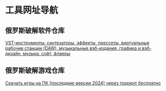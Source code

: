 # 工具网址导航

## 俄罗斯破解软件仓库

[VST-инструменты: синтезаторы, эффекты, прессеты, виртуальные рабочие станции (DAW), музыкальные вэб-издания, графика и вэб-дизайн, музыка, софт, флаеры](https://positiverecords.ru/index.html)

## 俄罗斯破解游戏仓库

[Cкачать игры на ПК \[последние версии 2024\] через торрент бесплатно](https://thebyrut.org/)